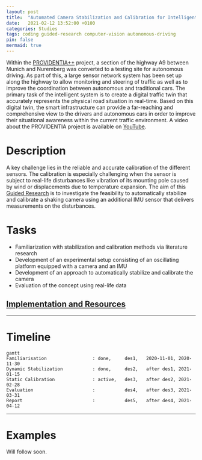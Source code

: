 ```yaml
---
layout: post
title:  "Automated Camera Stabilization and Calibration for Intelligent Transportation Systems"
date:   2021-02-12 13:52:00 +0100
categories: Studies
tags: coding guided-research computer-vision autonomous-driving
pin: false
mermaid: true
---
```


Within the [PROVIDENTIA++](https://www.bmvi.de/SharedDocs/DE/Artikel/DG/AVF-projekte/providentia-plusplus.html) project, a section of the highway A9 between Munich and Nuremberg was converted to a testing site for autonomous driving. As part of this, a large sensor network system has been set up along the highway to allow monitoring and steering of traffic as well as to improve the coordination between autonomous and traditional cars. The primary task of the intelligent system is to create a digital traffic twin that accurately represents the physical road situation in real-time. Based on this digital twin, the smart infrastructure can provide a far-reaching and comprehensive view to the drivers and autonomous cars in order to improve their situational awareness within the current traffic environment. A video about the PROVIDENTIA project is available on [YouTube](https://youtu.be/4oCnQlGFuc4).

# Description
A key challenge lies in the reliable and accurate calibration of the different
sensors. The calibration is especially challenging when the sensor is subject to
real-life disturbances like vibration of its mounting pole caused by wind or
displacements due to temperature expansion. The aim of this [Guided Research](https://www.in.tum.de/en/current-students/masters-programs/informatics/guided-research/) is to
investigate the feasibility to automatically stabilize and calibrate a shaking
camera using an additional IMU sensor that delivers measurements on the
disturbances.

# Tasks
- Familiarization with stabilization and calibration methods via literature research
- Development of an experimental setup consisting of an oscillating platform equipped with a camera and an IMU
- Development of an approach to automatically stabilize and calibrate the camera
- Evaluation of the concept using real-life data

## [Implementation and Resources](https://github.com/Brucknem/GuidedResearch)

***

# Timeline

```mermaid
gantt
Familiarisation                 : done,     des1,   2020-11-01, 2020-11-30
Dynamic Stabilization           : done,     des2,   after des1, 2021-01-15
Static Calibration              : active,   des3,   after des2, 2021-02-28
Evaluation                      :           des4,   after des3, 2021-03-31
Report                          :           des5,   after des4, 2021-04-12
```

***

# Examples

Will follow soon.